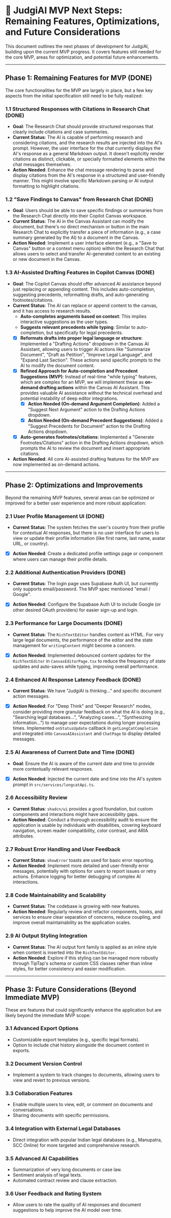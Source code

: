 # 🚀 JudgiAI MVP Next Steps: Remaining Features, Optimizations, and Future Considerations

This document outlines the next phases of development for JudgiAI, building upon the current MVP progress. It covers features still needed for the core MVP, areas for optimization, and potential future enhancements.

---

## Phase 1: Remaining Features for MVP (DONE)

The core functionalities for the MVP are largely in place, but a few key aspects from the initial specification still need to be fully realized:

### 1.1 Structured Responses with Citations in Research Chat (DONE)
*   **Goal**: The Research Chat should provide structured responses that clearly include citations and case summaries.
*   **Current Status**: The AI is capable of performing research and considering citations, and the research results are injected into the AI's prompt. However, the user interface for the chat currently displays the AI's response as a general Markdown output. It doesn't explicitly render citations as distinct, clickable, or specially formatted elements within the chat messages themselves.
*   **Action Needed**: Enhance the chat message rendering to parse and display citations from the AI's response in a structured and user-friendly manner. This might involve specific Markdown parsing or AI output formatting to highlight citations.

### 1.2 "Save Findings to Canvas" from Research Chat (DONE)
*   **Goal**: Users should be able to save specific findings or summaries from the Research Chat directly into their Copilot Canvas workspace.
*   **Current Status**: The AI in the Canvas Assistant can modify the document, but there's no direct mechanism or button in the main Research Chat to explicitly transfer a piece of information (e.g., a case summary generated by the AI) to a document in the Canvas.
*   **Action Needed**: Implement a user interface element (e.g., a "Save to Canvas" button or a context menu option) within the Research Chat that allows users to select and transfer AI-generated content to an existing or new document in the Canvas.

### 1.3 AI-Assisted Drafting Features in Copilot Canvas (DONE)
*   **Goal**: The Copilot Canvas should offer advanced AI assistance beyond just replacing or appending content. This includes auto-completion, suggesting precedents, reformatting drafts, and auto-generating footnotes/citations.
*   **Current Status**: The AI can replace or append content to the canvas, and it has access to research results.
    *   **Auto-completes arguments based on context**: This implies interactive suggestions as the user types.
    *   **Suggests relevant precedents while typing**: Similar to auto-completion, but specifically for legal precedents.
    *   [x] **Reformats drafts into proper legal language or structure**: Implemented a "Drafting Actions" dropdown in the Canvas AI Assistant, allowing users to trigger AI actions like "Summarize Document", "Draft as Petition", "Improve Legal Language", and "Expand Last Section". These actions send specific prompts to the AI to modify the document content.
    *   [x] **Refined Approach for Auto-completion and Precedent Suggestions (MVP)**: Instead of real-time "while typing" features, which are complex for an MVP, we will implement these as **on-demand drafting actions** within the Canvas AI Assistant. This provides valuable AI assistance without the technical overhead and potential instability of deep editor integrations.
        *   [x] **Action Needed (On-demand Argument Completion)**: Added a "Suggest Next Argument" action to the Drafting Actions dropdown.
        *   [x] **Action Needed (On-demand Precedent Suggestions)**: Added a "Suggest Precedents for Document" action to the Drafting Actions dropdown.
    *   [x] **Auto-generates footnotes/citations**: Implemented a "Generate Footnotes/Citations" action in the Drafting Actions dropdown, which prompts the AI to review the document and insert appropriate citations.
*   **Action Needed**: All core AI-assisted drafting features for the MVP are now implemented as on-demand actions.

---

## Phase 2: Optimizations and Improvements

Beyond the remaining MVP features, several areas can be optimized or improved for a better user experience and more robust application:

### 2.1 User Profile Management UI (DONE)
*   **Current Status**: The system fetches the user's country from their profile for contextual AI responses, but there is no user interface for users to view or update their profile information (like first name, last name, avatar URL, or country).
*   [x] **Action Needed**: Create a dedicated profile settings page or component where users can manage their profile details.

### 2.2 Additional Authentication Providers (DONE)
*   **Current Status**: The login page uses Supabase Auth UI, but currently only supports email/password. The MVP spec mentioned "email / Google".
*   [x] **Action Needed**: Configure the Supabase Auth UI to include Google (or other desired OAuth providers) for easier sign-up and login.

### 2.3 Performance for Large Documents (DONE)
*   **Current Status**: The `RichTextEditor` handles content as HTML. For very large legal documents, the performance of the editor and the state management for `writingContent` might become a concern.
*   [x] **Action Needed**: Implemented debounced content updates for the `RichTextEditor` in `CanvasEditorPage.tsx` to reduce the frequency of state updates and auto-saves while typing, improving overall performance.

### 2.4 Enhanced AI Response Latency Feedback (DONE)
*   **Current Status**: We have "JudgiAI is thinking..." and specific document action messages.
*   [x] **Action Needed**: For "Deep Think" and "Deeper Research" modes, consider providing more granular feedback on what the AI is doing (e.g., "Searching legal databases...", "Analyzing cases...", "Synthesizing information...") to manage user expectations during longer processing times. Implemented `onStatusUpdate` callback in `getLongCatCompletion` and integrated into `CanvasAIAssistant` and `ChatPage` to display detailed messages.

### 2.5 AI Awareness of Current Date and Time (DONE)
*   **Goal**: Ensure the AI is aware of the current date and time to provide more contextually relevant responses.
*   [x] **Action Needed**: Injected the current date and time into the AI's system prompt in `src/services/longcatApi.ts`.

### 2.6 Accessibility Review
*   **Current Status**: `shadcn/ui` provides a good foundation, but custom components and interactions might have accessibility gaps.
*   **Action Needed**: Conduct a thorough accessibility audit to ensure the application is usable by individuals with disabilities, covering keyboard navigation, screen reader compatibility, color contrast, and ARIA attributes.

### 2.7 Robust Error Handling and User Feedback
*   **Current Status**: `showError` toasts are used for basic error reporting.
*   **Action Needed**: Implement more detailed and user-friendly error messages, potentially with options for users to report issues or retry actions. Enhance logging for better debugging of complex AI interactions.

### 2.8 Code Maintainability and Scalability
*   **Current Status**: The codebase is growing with new features.
*   **Action Needed**: Regularly review and refactor components, hooks, and services to ensure clear separation of concerns, reduce coupling, and improve overall maintainability as the application scales.

### 2.9 AI Output Styling Integration
*   **Current Status**: The AI output font family is applied as an inline style when content is inserted into the `RichTextEditor`.
*   **Action Needed**: Explore if this styling can be managed more robustly through TipTap's schema or custom CSS classes rather than inline styles, for better consistency and easier modification.

---

## Phase 3: Future Considerations (Beyond Immediate MVP)

These are features that could significantly enhance the application but are likely beyond the immediate MVP scope:

### 3.1 Advanced Export Options
*   Customizable export templates (e.g., specific legal formats).
*   Option to include chat history alongside the document content in exports.

### 3.2 Document Version Control
*   Implement a system to track changes to documents, allowing users to view and revert to previous versions.

### 3.3 Collaboration Features
*   Enable multiple users to view, edit, or comment on documents and conversations.
*   Sharing documents with specific permissions.

### 3.4 Integration with External Legal Databases
*   Direct integration with popular Indian legal databases (e.g., Manupatra, SCC Online) for more targeted and comprehensive research.

### 3.5 Advanced AI Capabilities
*   Summarization of very long documents or case law.
*   Sentiment analysis of legal texts.
*   Automated contract review and clause extraction.

### 3.6 User Feedback and Rating System
*   Allow users to rate the quality of AI responses and document suggestions to help improve the AI model over time.